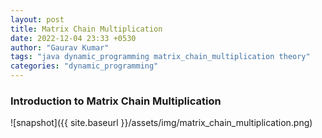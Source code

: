 ```yaml
---
layout: post
title: Matrix Chain Multiplication
date: 2022-12-04 23:33 +0530
author: "Gaurav Kumar"
tags: "java dynamic_programming matrix_chain_multiplication theory"
categories: "dynamic_programming"
---
```


### Introduction to Matrix Chain Multiplication

![snapshot]({{ site.baseurl }}/assets/img/matrix_chain_multiplication.png)
